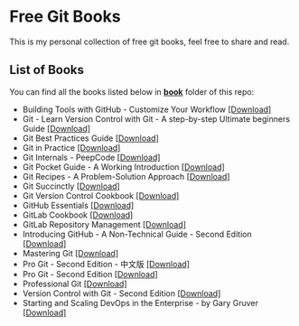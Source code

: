 # Free Git Books

This is my personal collection of free git books, feel free to share and read.

## List of Books

You can find all the books listed below in [**book**](/book) folder of this repo:

* Building Tools with GitHub - Customize Your Workflow [[Download]](/book/Building%20Tools%20with%20GitHub%20-%20Customize%20Your%20Workflow.pdf)
* Git - Learn Version Control with Git - A step-by-step Ultimate beginners Guide [[Download]](/book/Git%20-%20Learn%20Version%20Control%20with%20Git%20-%20A%20step-by-step%20Ultimate%20beginners%20Guide.epub)
* Git Best Practices Guide [[Download]](/book/Git%20Best%20Practices%20Guide.pdf)
* Git in Practice [[Download]](/book/Git%20in%20Practice.epub)
* Git Internals - PeepCode [[Download]](/book/Git%20Internals%20-%20PeepCode.pdf)
* Git Pocket Guide - A Working Introduction [[Download]](/book/Git%20Pocket%20Guide%20-%20A%20Working%20Introduction.pdf)
* Git Recipes - A Problem-Solution Approach [[Download]](/book/Git%20Recipes%20-%20A%20Problem-Solution%20Approach.pdf)
* Git Succinctly [[Download]](/book/Git%20Succinctly.pdf)
* Git Version Control Cookbook [[Download]](/book/Git%20Version%20Control%20Cookbook.pdf)
* GitHub Essentials [[Download]](/book/GitHub%20Essentials.pdf)
* GitLab Cookbook [[Download]](/book/GitLab%20Cookbook.pdf)
* GitLab Repository Management [[Download]](/book/GitLab%20Repository%20Management.pdf)
* Introducing GitHub - A Non-Technical Guide - Second Edition [[Download]](/book/Introducing%20GitHub%20-%20A%20Non-Technical%20Guide%20-%20Second%20Edition.epub)
* Mastering Git [[Download]](/book/Mastering%20Git.pdf)
* Pro Git - Second Edition - 中文版 [[Download]](/book/Pro%20Git%20-%20Second%20Edition%20-%20%E4%B8%AD%E6%96%87%E7%89%88.pdf)
* Pro Git - Second Edition [[Download]](/book/Pro%20Git%20-%20Second%20Edition.pdf)
* Professional Git [[Download]](/book/Professional%20Git.pdf)
* Version Control with Git - Second Edition [[Download]](/book/Version%20Control%20with%20Git%20-%20Second%20Edition.pdf)
* Starting and Scaling DevOps in the Enterprise - by Gary Gruver [[Download]](/book/Starting%20and%20Scaling%20DevOps%20in%20the%20Enterprise.pdf)
